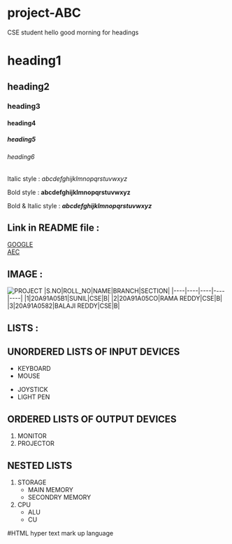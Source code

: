 # project-ABC
CSE student
 hello good morning
 for headings
# heading1
## heading2
### heading3
#### heading4
##### heading5
###### heading6
  Italic style : *abcdefghijklmnopqrstuvwxyz*

  Bold style : **abcdefghijklmnopqrstuvwxyz**

  Bold & Italic style :  ***abcdefghijklmnopqrstuvwxyz***
 
 ## Link in README file :
 [GOOGLE](www.google.com)
 <br/>
 [AEC](www.aec.edu.in)
 
 ## IMAGE :
 ![PROJECT](https://encrypted-tbn0.gstatic.com/images?q=tbn:ANd9GcRg1wXIet8yPoAUZ1jj3BNDUkspa5z9a1owUg&usqp=CAU)
|S.NO|ROLL_NO|NAME|BRANCH|SECTION|
|----|----|----|----|----|
|1|20A91A05B1|SUNIL|CSE|B|
|2|20A91A05CO|RAMA REDDY|CSE|B|
|3|20A91A0582|BALAJI REDDY|CSE|B|

## LISTS :
## UNORDERED LISTS OF INPUT DEVICES 
- KEYBOARD
- MOUSE
* JOYSTICK
* LIGHT PEN

## ORDERED LISTS OF OUTPUT DEVICES
1. MONITOR
2. PROJECTOR

## NESTED LISTS
1. STORAGE
   * MAIN MEMORY
   * SECONDRY MEMORY
2. CPU
   - ALU
   - CU
 

#HTML
hyper text mark up language

